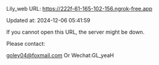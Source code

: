 Lily_web URL: https://222f-61-165-102-156.ngrok-free.app

Updated at: 2024-12-06 05:41:59

If you cannot open this URL, the server might be down.

Please contact: 

goley04@foxmail.com Or Wechat:GL_yeaH